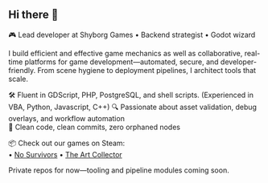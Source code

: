 ## Hi there 👋

🎮 Lead developer at Shyborg Games • Backend strategist • Godot wizard

I build efficient and effective game mechanics as well as collaborative, real-time platforms for game development—automated, secure, and developer-friendly. From scene hygiene to deployment pipelines, I architect tools that scale.

🛠️ Fluent in GDScript, PHP, PostgreSQL, and shell scripts. (Experienced in VBA, Python, Javascript, C++) 
🔍 Passionate about asset validation, debug overlays, and workflow automation  
🚀 Clean code, clean commits, zero orphaned nodes

📦 Check out our games on Steam:  
• [No Survivors](https://store.steampowered.com/app/3500350/No_Survivors/) 
• [The Art Collector](https://store.steampowered.com/app/2986690/The_Art_Collector/?curator_clanid=45012716)

Private repos for now—tooling and pipeline modules coming soon.

<!--
**JessesDevlog/JessesDevlog** is a ✨ _special_ ✨ repository because its `README.md` (this file) appears on your GitHub profile.

Here are some ideas to get you started:

- 🔭 I’m currently working on ...
- 🌱 I’m currently learning ...
- 👯 I’m looking to collaborate on ...
- 🤔 I’m looking for help with ...
- 💬 Ask me about ...
- 📫 How to reach me: ...
- 😄 Pronouns: ...
- ⚡ Fun fact: ...
-->
